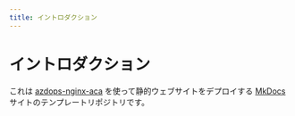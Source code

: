 ```yaml
---
title: イントロダクション
---
```

# イントロダクション

これは [azdops-nginx-aca] を使って静的ウェブサイトをデプロイする [MkDocs] サイトのテンプレートリポジトリです。

[MkDocs]: https://www.mkdocs.org/
[azdops-nginx-aca]: https://github.com/yaegashi/azdops-nginx-aca